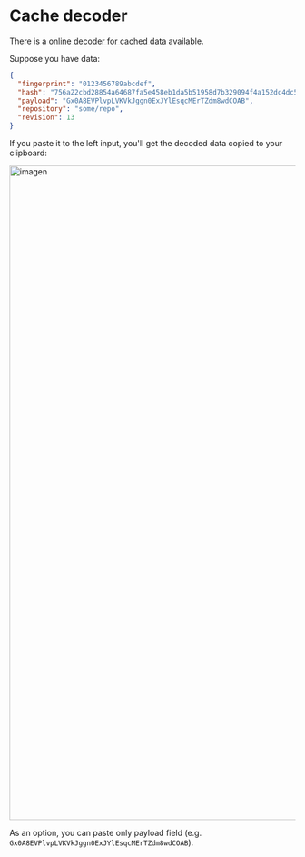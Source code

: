 # Cache decoder

There is a [online decoder for cached data](https://docs.renovatebot.com/cache-decoder/) available.

Suppose you have data:

```json
{
  "fingerprint": "0123456789abcdef",
  "hash": "756a22cbd28854a64687fa5e458eb1da5b51958d7b329094f4a152dc4dc533dd26213f97fdc10f2480784aa667382ef671d820c1625bb694542a99f8a709be45",
  "payload": "Gx0A8EVPlvpLVKVkJggn0ExJYlEsqcMErTZdm8wdCOAB",
  "repository": "some/repo",
  "revision": 13
}
```

If you paste it to the left input, you'll get the decoded data copied to your clipboard:

<img width="1152" alt="imagen" src="https://user-images.githubusercontent.com/1239644/198538355-915b3110-4cc2-4e5b-ba24-d524617a7b4c.png">

As an option, you can paste only payload field (e.g. `Gx0A8EVPlvpLVKVkJggn0ExJYlEsqcMErTZdm8wdCOAB`).
